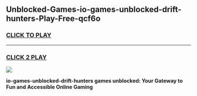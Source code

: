 
## Unblocked-Games-io-games-unblocked-drift-hunters-Play-Free-qcf6o
<h3>
<a href="https://premium76.site?title=io-games-unblocked-drift-hunters&ref=24M">CLICK TO PLAY</a></h3>
<hr>

<h3>
<a href="https://premium76.site?title=io-games-unblocked-drift-hunters&ref=24M">CLICK 2 PLAY</a>
  
</h3>

<a href="https://premium76.site?title=io-games-unblocked-drift-hunters&ref=24M"><img src="https://clearcache.store/games.png"></a>


**io-games-unblocked-drift-hunters games unblocked: Your Gateway to Fun and Accessible Online Gaming**
